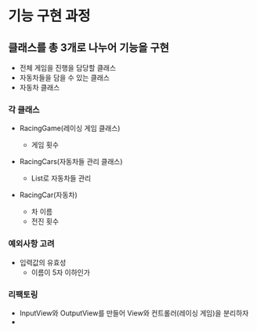 # 기능 구현 과정

## 클래스를 총 3개로 나누어 기능을 구현
  - 전체 게임을 진행을 담당할 클래스
  - 자동차들을 담을 수 있는 클래스
  - 자동차 클래스

### 각 클래스

- RacingGame(레이싱 게임 클래스)
  - 게임 횟수  
  
- RacingCars(자동차들 관리 클래스)
  - List로 자동차들 관리

- RacingCar(자동차)
  - 차 이름
  - 전진 횟수

### 예외사항 고려

- 입력값의 유효성
  - 이름이 5자 이하인가

### 리팩토링 
- InputView와 OutputView를 만들어 View와 컨트롤러(레이싱 게임)을 분리하자
- 